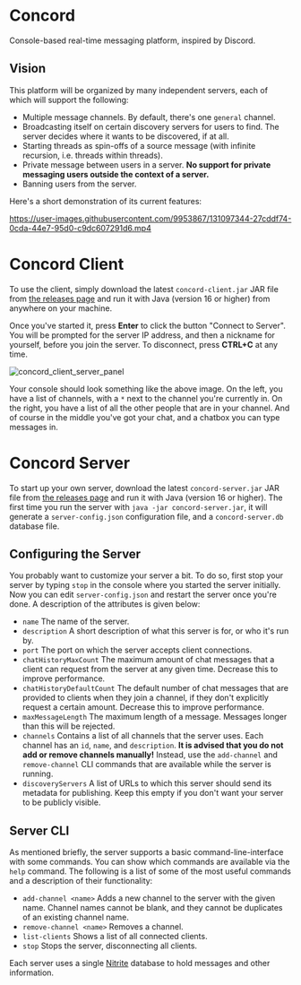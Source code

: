 # Concord
Console-based real-time messaging platform, inspired by Discord.

## Vision

This platform will be organized by many independent servers, each of which will support the following:
- Multiple message channels. By default, there's one `general` channel.
- Broadcasting itself on certain discovery servers for users to find. The server decides where it wants to be discovered, if at all.
- Starting threads as spin-offs of a source message (with infinite recursion, i.e. threads within threads).
- Private message between users in a server. **No support for private messaging users outside the context of a server.**
- Banning users from the server.


Here's a short demonstration of its current features:

https://user-images.githubusercontent.com/9953867/131097344-27cddf74-0cda-44e7-95d0-c9dc607291d6.mp4

# Concord Client

To use the client, simply download the latest `concord-client.jar` JAR file from [the releases page](https://github.com/andrewlalis/Concord/releases) and run it with Java (version 16 or higher) from anywhere on your machine.

Once you've started it, press **Enter** to click the button "Connect to Server". You will be prompted for the server IP address, and then a nickname for yourself, before you join the server. To disconnect, press **CTRL+C** at any time.

![concord_client_server_panel](https://user-images.githubusercontent.com/9953867/131096996-c9eec7e0-e8f0-4755-a14c-b81c727fba43.PNG)

Your console should look something like the above image. On the left, you have a list of channels, with a `*` next to the channel you're currently in. On the right, you have a list of all the other people that are in your channel. And of course in the middle you've got your chat, and a chatbox you can type messages in.

# Concord Server

To start up your own server, download the latest `concord-server.jar` JAR file from [the releases page](https://github.com/andrewlalis/Concord/releases) and run it with Java (version 16 or higher). The first time you run the server with `java -jar concord-server.jar`, it will generate a `server-config.json` configuration file, and a `concord-server.db` database file.

## Configuring the Server

You probably want to customize your server a bit. To do so, first stop your server by typing `stop` in the console where you started the server initially. Now you can edit `server-config.json` and restart the server once you're done. A description of the attributes is given below:

- `name` The name of the server.
- `description` A short description of what this server is for, or who it's run by.
- `port` The port on which the server accepts client connections.
- `chatHistoryMaxCount` The maximum amount of chat messages that a client can request from the server at any given time. Decrease this to improve performance.
- `chatHistoryDefaultCount` The default number of chat messages that are provided to clients when they join a channel, if they don't explicitly request a certain amount. Decrease this to improve performance.
- `maxMessageLength` The maximum length of a message. Messages longer than this will be rejected.
- `channels` Contains a list of all channels that the server uses. Each channel has an `id`, `name`, and `description`. **It is advised that you do not add or remove channels manually!** Instead, use the `add-channel` and `remove-channel` CLI commands that are available while the server is running.
- `discoveryServers` A list of URLs to which this server should send its metadata for publishing. Keep this empty if you don't want your server to be publicly visible.

## Server CLI

As mentioned briefly, the server supports a basic command-line-interface with some commands. You can show which commands are available via the `help` command. The following is a list of some of the most useful commands and a description of their functionality:

- `add-channel <name>` Adds a new channel to the server with the given name. Channel names cannot be blank, and they cannot be duplicates of an existing channel name.
- `remove-channel <name>` Removes a channel.
- `list-clients` Shows a list of all connected clients.
- `stop` Stops the server, disconnecting all clients.

Each server uses a single [Nitrite](https://www.dizitart.org/nitrite-database/#what-is-nitrite) database to hold messages and other information.
